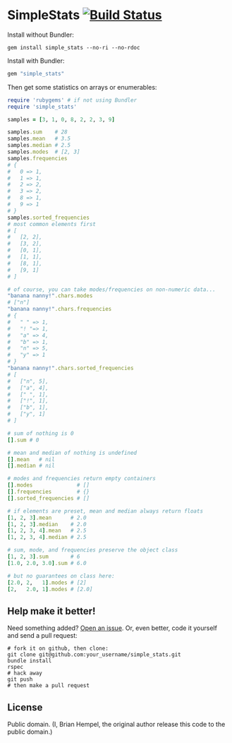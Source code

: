 # SimpleStats [![Build Status](https://secure.travis-ci.org/brianhempel/simple_stats.png)](http://travis-ci.org/brianhempel/simple_stats)


Install without Bundler:

    gem install simple_stats --no-ri --no-rdoc

Install with Bundler:

```ruby
gem "simple_stats"
```

Then get some statistics on arrays or enumerables:

```ruby
require 'rubygems' # if not using Bundler
require 'simple_stats'

samples = [3, 1, 0, 8, 2, 2, 3, 9]

samples.sum    # 28 
samples.mean   # 3.5 
samples.median # 2.5 
samples.modes  # [2, 3] 
samples.frequencies
# {
#   0 => 1,
#   1 => 1,
#   2 => 2,
#   3 => 2,
#   8 => 1,
#   9 => 1
# }
samples.sorted_frequencies
# most common elements first
# [
#   [2, 2],
#   [3, 2],
#   [0, 1],
#   [1, 1],
#   [8, 1],
#   [9, 1]
# ]

# of course, you can take modes/frequencies on non-numeric data...
"banana nanny!".chars.modes
# ["n"]
"banana nanny!".chars.frequencies
# {
#   " " => 1,
#   "! "=> 1,
#   "a" => 4,
#   "b" => 1,
#   "n" => 5,
#   "y" => 1
# }
"banana nanny!".chars.sorted_frequencies
# [
#   ["n", 5],
#   ["a", 4],
#   [" ", 1],
#   ["!", 1],
#   ["b", 1],
#   ["y", 1]
# ]

# sum of nothing is 0
[].sum # 0

# mean and median of nothing is undefined
[].mean   # nil
[].median # nil

# modes and frequencies return empty containers
[].modes              # []
[].frequencies        # {}
[].sorted_frequencies # []

# if elements are preset, mean and median always return floats
[1, 2, 3].mean      # 2.0
[1, 2, 3].median    # 2.0
[1, 2, 3, 4].mean   # 2.5
[1, 2, 3, 4].median # 2.5

# sum, mode, and frequencies preserve the object class
[1, 2, 3].sum       # 6
[1.0, 2.0, 3.0].sum # 6.0

# but no guarantees on class here:
[2.0, 2,   1].modes # [2]
[2,   2.0, 1].modes # [2.0]
```

## Help make it better!

Need something added? [Open an issue](https://github.com/brianhempel/simple_stats/issues). Or, even better, code it yourself and send a pull request:

    # fork it on github, then clone:
    git clone git@github.com:your_username/simple_stats.git
    bundle install
    rspec
    # hack away
    git push
    # then make a pull request

## License

Public domain. (I, Brian Hempel, the original author release this code to the public domain.)